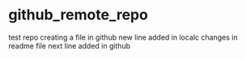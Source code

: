 # github_remote_repo
test repo
creating a file in github
new line added in localc
changes in readme file
next line added in github
